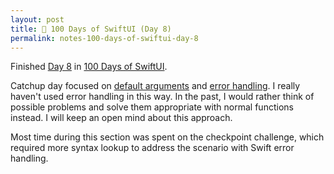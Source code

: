 ```yaml
---
layout: post
title: 📔 100 Days of SwiftUI (Day 8)
permalink: notes-100-days-of-swiftui-day-8
---
```


Finished [Day 8](https://www.hackingwithswift.com/100/swiftui/8) in [100 Days of SwiftUI](https://www.hackingwithswift.com/100/swiftui).

Catchup day focused on [default arguments](https://en.wikipedia.org/wiki/Default_argument) and [error handling](https://en.wikipedia.org/wiki/Exception_handling). I really haven't used error handling in this way. In the past, I would rather think of possible problems and solve them appropriate with normal functions instead. I will keep an open mind about this approach.

Most time during this section was spent on the checkpoint challenge, which required more syntax lookup to address the scenario with Swift error handling.
